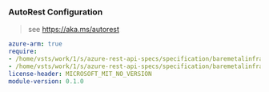 ### AutoRest Configuration

> see https://aka.ms/autorest

``` yaml
azure-arm: true
require:
- /home/vsts/work/1/s/azure-rest-api-specs/specification/baremetalinfrastructure/resource-manager/readme.md
- /home/vsts/work/1/s/azure-rest-api-specs/specification/baremetalinfrastructure/resource-manager/readme.go.md
license-header: MICROSOFT_MIT_NO_VERSION
module-version: 0.1.0

```